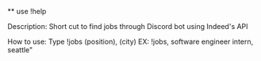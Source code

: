 ** use !help

Description: Short cut to find jobs through Discord bot using Indeed's API

How to use: Type !jobs (position), (city) EX: !jobs, software engineer intern, seattle"
